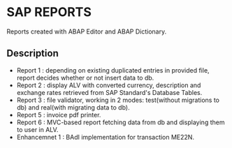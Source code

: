# SAP REPORTS

Reports created with ABAP Editor and ABAP Dictionary.

## Description

- Report 1 : depending on existing duplicated entries in provided file, report decides whether or not insert data to db.
- Report 2 : display ALV with converted currency, description and exchange rates  retrieved from SAP Standard's Database Tables.
- Report 3 : file validator, working in 2 modes: test(without migrations to db) and real(with migrating data to db).
- Report 5 : invoice pdf printer.
- Report 6 : MVC-based report fetching data from db and displaying them to user in ALV.
- Enhancemnet 1 : BAdI implementation for transaction ME22N.